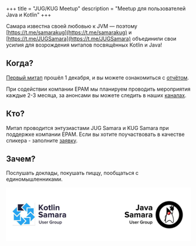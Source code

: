 +++
title = "JUG/KUG Meetup"
description = "Meetup для пользователей Java и Kotlin"
+++

Самара известна своей любовью к JVM — поэтому 
[https://t.me/samarakug](https://t.me/samarakug) и [https://t.me/JUGSamara](https://t.me/JUGSamara) 
объединили свои усилия для возрождения митапов посвящённых Kotlin и Java!

## Когда?

[Первый митап](/5-jug-kug-meetup) прошёл 1 декабря, и вы можете ознакомиться с [отчётом](/6-jug-kug-meetup-how-it-was).

При содействии компании EPAM мы планируем проводить мероприятия каждые 2-3 месяца, 
за анонсами вы можете следить в наших [каналах](/resources).

## Кто?

Митап проводится энтузиастами JUG Samara и KUG Samara при поддержке компании EPAM.
Если вы хотите поучаствовать в качестве спикера - заполните [заявку](https://goo.gl/forms/CNa9Fwk2v078AYih2).

## Зачем?

Послушать доклады, покушать пиццу, пообщаться с единомышленниками.

![JUG/KUG Meetup Logo](/events/jug_kug_meetup.jpg)
